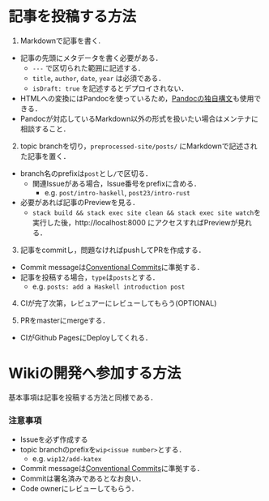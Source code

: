# 記事を投稿する方法

1. Markdownで記事を書く.
  * 記事の先頭にメタデータを書く必要がある．
    * `---` で区切られた範囲に記述する．
    * `title`, `author`, `date`, `year` は必須である．
    * `isDraft: true` を記述するとデプロイされない．
  * HTMLへの変換にはPandocを使っているため，[Pandocの独自構文](https://pandoc.org/MANUAL.html#pandocs-markdown)も使用できる．
  * Pandocが対応しているMarkdown以外の形式を扱いたい場合はメンテナに相談すること．

2. topic branchを切り，`preprocessed-site/posts/` にMarkdownで記述された記事を置く．
  * branch名のprefixは`post`とし`/`で区切る．
    * 関連Issueがある場合，Issue番号をprefixに含める．
      * e.g. `post/intro-haskell`, `post23/intro-rust`
  * 必要があれば記事のPreviewを見る．
    * `stack build && stack exec site clean && stack exec site watch`を実行した後，http://localhost:8000 にアクセスすればPreviewが見れる．

3. 記事をcommitし，問題なければpushしてPRを作成する．
  * Commit messageは[Conventional Commits](https://www.conventionalcommits.org/ja/v1.0.0/)に準拠する．
  * 記事を投稿する場合，`type`は`posts`とする．
    * e.g. `posts: add a Haskell introduction post`

4. CIが完了次第，レビュアーにレビューしてもらう(OPTIONAL)

5. PRをmasterにmergeする．
  * CIがGithub PagesにDeployしてくれる．

# Wikiの開発へ参加する方法

基本事項は記事を投稿する方法と同様である．

### 注意事項

* Issueを必ず作成する
* topic branchのprefixを`wip<issue number>`とする．
  * e.g. `wip12/add-katex`
* Commit messageは[Conventional Commits](https://www.conventionalcommits.org/ja/v1.0.0/)に準拠する．
* Commitは署名済みであるとなお良い．
* Code ownerにレビューしてもらう．
